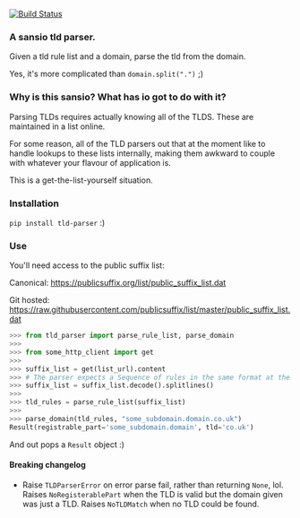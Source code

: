 [![Build Status](https://travis-ci.org/theelous3/sansio-tld-parser.svg?branch=master)](https://travis-ci.org/github/theelous3/sansio-tld-parser/branches)


### A sansio tld parser.

Given a tld rule list and a domain, parse the tld from the domain.

Yes, it's more complicated than `domain.split(".")` ;)


### Why is this sansio? What has io got to do with it?

Parsing TLDs requires actually knowing all of the TLDS. These are maintained in a list online.

For some reason, all of the TLD parsers out that at the moment like to handle lookups to these lists internally, making them awkward to couple with whatever your flavour of application is.

This is a get-the-list-yourself situation.

### Installation

`pip install tld-parser` :)

### Use

You'll need access to the public suffix list:

Canonical: https://publicsuffix.org/list/public_suffix_list.dat

Git hosted: https://raw.githubusercontent.com/publicsuffix/list/master/public_suffix_list.dat

```python
>>> from tld_parser import parse_rule_list, parse_domain
>>>
>>> from some_http_client import get
>>>
>>> suffix_list = get(list_url).content
>>> # The parser expects a Sequence of rules in the same format at the public suffix list.
>>> suffix_list = suffix_list.decode().splitlines()
>>>
>>> tld_rules = parse_rule_list(suffix_list)
>>>
>>> parse_domain(tld_rules, "some_subdomain.domain.co.uk")
Result(registrable_part='some_subdomain.domain', tld='co.uk')
```

And out pops a `Result` object :)


#### Breaking changelog

* Raise `TLDParserError` on error parse fail, rather than returning `None`, lol.
Raises `NoRegisterablePart` when the TLD is valid but the domain given was just a TLD.
Raises `NoTLDMatch` when no TLD could be found.
